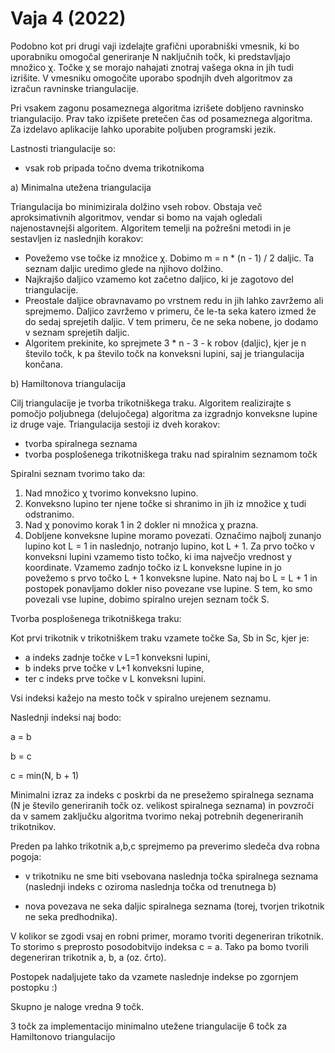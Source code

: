 # Vaja 4 (2022)
 
Podobno kot pri drugi vaji izdelajte grafični uporabniški vmesnik, ki bo uporabniku omogočal generiranje N naključnih točk, ki predstavljajo množico χ. Točke χ se morajo nahajati znotraj vašega okna in jih tudi izrišite. V vmesniku omogočite uporabo spodnjih dveh algoritmov za izračun ravninske triangulacije.

Pri vsakem zagonu posameznega algoritma izrišete dobljeno ravninsko triangulacijo. Prav tako izpišete pretečen čas od posameznega algoritma. Za izdelavo aplikacije lahko uporabite poljuben programski jezik.
 
Lastnosti triangulacije so:
- vsak rob pripada točno dvema trikotnikoma


a) Minimalna utežena triangulacija

Triangulacija bo minimizirala dolžino vseh robov. Obstaja več aproksimativnih algoritmov, vendar si bomo na vajah ogledali najenostavnejši algoritem. Algoritem temelji na požrešni metodi in je sestavljen iz naslednjih korakov:
- Povežemo vse točke iz množice χ. Dobimo m = n * (n - 1) / 2 daljic. Ta seznam daljic uredimo glede na njihovo dolžino.  
- Najkrajšo daljico vzamemo kot začetno daljico, ki je zagotovo del triangulacije.
- Preostale daljice obravnavamo po vrstnem redu in jih lahko zavržemo ali sprejmemo. Daljico zavržemo v primeru, če le-ta seka katero izmed že do sedaj sprejetih daljic. V tem primeru, če ne seka nobene, jo dodamo v seznam sprejetih daljic.
- Algoritem prekinite, ko sprejmete 3 * n - 3 - k robov (daljic), kjer je n število točk, k pa število točk na konveksni lupini, saj je triangulacija končana.   


b) Hamiltonova triangulacija

Cilj triangulacije je tvorba trikotniškega traku. Algoritem realizirajte s pomočjo poljubnega (delujočega) algoritma za izgradnjo konveksne lupine iz druge vaje. Triangulacija sestoji iz dveh korakov:
- tvorba spiralnega seznama
- tvorba posplošenega trikotniškega traku nad spiralnim seznamom točk

Spiralni seznam tvorimo tako da:
1. Nad množico χ tvorimo konveksno lupino. 
2. Konveksno lupino ter njene točke si shranimo in jih iz množice χ tudi odstranimo.
3. Nad χ ponovimo korak 1 in 2 dokler ni množica χ prazna.
4. Dobljene konveksne lupine moramo povezati. Označimo najbolj zunanjo lupino kot L = 1 in naslednjo, notranjo lupino, kot L + 1. Za prvo točko v konveksni lupini vzamemo tisto točko, ki ima največjo vrednost y koordinate. Vzamemo zadnjo točko iz L konveksne lupine in jo povežemo s prvo točko L + 1 konveksne lupine. Nato naj bo L = L + 1 in postopek ponavljamo dokler niso povezane vse lupine. S tem, ko smo povezali vse lupine, dobimo spiralno urejen seznam točk S.

Tvorba posplošenega trikotniškega traku:

Kot prvi trikotnik v trikotniškem traku vzamete točke Sa, Sb in Sc, kjer je:
- a indeks zadnje točke v L=1 konveksni lupini,
- b indeks prve točke v L+1 konveksni lupine, 
- ter c indeks prve točke v L konveksni lupini.

Vsi indeksi kažejo na mesto točk v spiralno urejenem seznamu.

Naslednji indeksi naj bodo:

a = b

b = c

c = min(N, b + 1)

Minimalni izraz za indeks c poskrbi da ne presežemo spiralnega seznama (N je število generiranih točk oz. velikost spiralnega seznama) in povzroči da v samem zaključku algoritma tvorimo nekaj potrebnih degeneriranih trikotnikov.

Preden pa lahko trikotnik a,b,c sprejmemo pa preverimo sledeča dva robna pogoja:
- v trikotniku ne sme biti vsebovana naslednja točka spiralnega seznama (naslednji indeks c oziroma naslednja točka od trenutnega b)



- nova povezava ne seka daljic spiralnega seznama (torej, tvorjen trikotnik ne seka predhodnika).





V kolikor se zgodi vsaj en robni primer, moramo tvoriti degeneriran trikotnik. To storimo s preprosto posodobitvijo indeksa c = a. Tako pa bomo tvorili degeneriran trikotnik a, b, a (oz. črto). 



Postopek nadaljujete tako da vzamete naslednje indekse po zgornjem postopku :)

 

Skupno je naloge vredna 9 točk.

3 točk za implementacijo minimalno utežene triangulacije
6 točk za Hamiltonovo triangulacijo